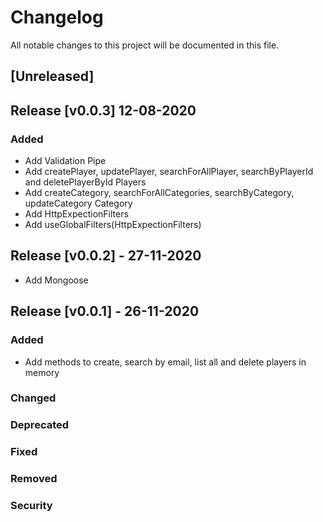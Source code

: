 # Changelog

All notable changes to this project will be documented in this file.

## [Unreleased]

## Release [v0.0.3] 12-08-2020

### Added

- Add Validation Pipe
- Add createPlayer, updatePlayer, searchForAllPlayer, searchByPlayerId and deletePlayerById Players
- Add createCategory, searchForAllCategories, searchByCategory, updateCategory Category
- Add HttpExpectionFilters
- Add useGlobalFilters(HttpExpectionFilters)

## Release [v0.0.2] - 27-11-2020

- Add Mongoose

## Release [v0.0.1] - 26-11-2020

### Added

- Add methods to create, search by email, list all and delete players in memory

### Changed

### Deprecated

### Fixed

### Removed

### Security
